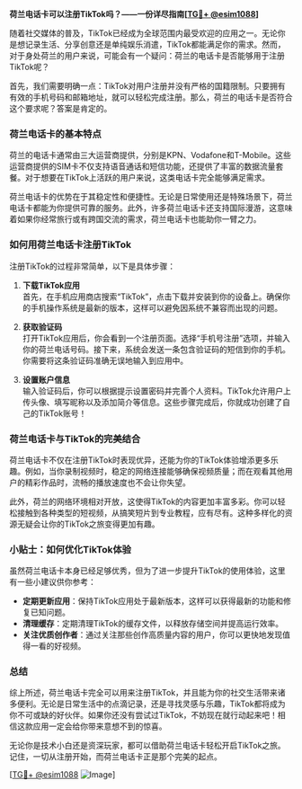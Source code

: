 **荷兰电话卡可以注册TikTok吗？——一份详尽指南[[TG💪+ @esim1088](https://t.me/s/esim1088)]**

随着社交媒体的普及，TikTok已经成为全球范围内最受欢迎的应用之一。无论你是想记录生活、分享创意还是单纯娱乐消遣，TikTok都能满足你的需求。然而，对于身处荷兰的用户来说，可能会有一个疑问：荷兰的电话卡是否能够用于注册TikTok呢？

首先，我们需要明确一点：TikTok对用户注册并没有严格的国籍限制。只要拥有有效的手机号码和邮箱地址，就可以轻松完成注册。那么，荷兰的电话卡是否符合这个要求呢？答案是肯定的。

### 荷兰电话卡的基本特点

荷兰的电话卡通常由三大运营商提供，分别是KPN、Vodafone和T-Mobile。这些运营商提供的SIM卡不仅支持语音通话和短信功能，还提供了丰富的数据流量套餐。对于想要在TikTok上活跃的用户来说，这类电话卡完全能够满足需求。

荷兰电话卡的优势在于其稳定性和便捷性。无论是日常使用还是特殊场景下，荷兰电话卡都能为你提供可靠的服务。此外，许多荷兰电话卡还支持国际漫游，这意味着如果你经常旅行或有跨国交流的需求，荷兰电话卡也能助你一臂之力。

### 如何用荷兰电话卡注册TikTok

注册TikTok的过程非常简单，以下是具体步骤：

1. **下载TikTok应用**  
   首先，在手机应用商店搜索“TikTok”，点击下载并安装到你的设备上。确保你的手机操作系统是最新的版本，这样可以避免因系统不兼容而出现的问题。

2. **获取验证码**  
   打开TikTok应用后，你会看到一个注册页面。选择“手机号注册”选项，并输入你的荷兰电话号码。接下来，系统会发送一条包含验证码的短信到你的手机。你需要将这条验证码准确无误地输入到应用中。

3. **设置账户信息**  
   输入验证码后，你可以根据提示设置密码并完善个人资料。TikTok允许用户上传头像、填写昵称以及添加简介等信息。这些步骤完成后，你就成功创建了自己的TikTok账号！

### 荷兰电话卡与TikTok的完美结合

荷兰电话卡不仅在注册TikTok时表现优异，还能为你的TikTok体验增添更多乐趣。例如，当你录制视频时，稳定的网络连接能够确保视频质量；而在观看其他用户的精彩作品时，流畅的播放速度也不会让你失望。

此外，荷兰的网络环境相对开放，这使得TikTok的内容更加丰富多彩。你可以轻松接触到各种类型的短视频，从搞笑短片到专业教程，应有尽有。这种多样化的资源无疑会让你的TikTok之旅变得更加有趣。

### 小贴士：如何优化TikTok体验

虽然荷兰电话卡本身已经足够优秀，但为了进一步提升TikTok的使用体验，这里有一些小建议供你参考：

- **定期更新应用**：保持TikTok应用处于最新版本，这样可以获得最新的功能和修复已知问题。
- **清理缓存**：定期清理TikTok的缓存文件，以释放存储空间并提高运行效率。
- **关注优质创作者**：通过关注那些创作高质量内容的用户，你可以更快地发现值得一看的好视频。

### 总结

综上所述，荷兰电话卡完全可以用来注册TikTok，并且能为你的社交生活带来诸多便利。无论是日常生活中的点滴记录，还是寻找灵感与乐趣，TikTok都将成为你不可或缺的好伙伴。如果你还没有尝试过TikTok，不妨现在就行动起来吧！相信这款应用一定会给你带来意想不到的惊喜。

无论你是技术小白还是资深玩家，都可以借助荷兰电话卡轻松开启TikTok之旅。记住，一切从注册开始，而荷兰电话卡正是那个完美的起点。

[[TG💪+ @esim1088](https://t.me/s/esim1088) ![Image](https://i.postimg.cc/4NQfJmqS/Snipaste-2025-05-13-00-14-12.png)]